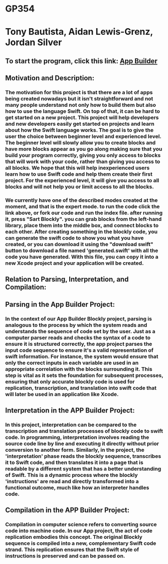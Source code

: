 # GP354
# Tony Bautista, Aidan Lewis-Grenz, Jordan Silver

## To start the program, click this link: [App Builder](https://AidanFLG.github.io/src/)


## Motivation and Description: 

### The motivation for this project is that there are a lot of apps being created nowadays but it isn't straightforward and not many people understand not only how to build them but also how to use the language Swift. On top of that, it can be hard to get started on a new project. This project will help developers and new developers easily get started on projects and learn about how the Swift language works. The goal is to give the user the choice between beginner level and experienced level. The beginner level will slowly allow you to create blocks and have more blocks appear as you go along making sure that you build your program correctly, giving you only access to blocks that will work with your code, rather than giving you access to all blocks. We hope that this will help inexperienced users learn how to use Swift code and help them create their first project. For the experienced level, it will give you access to all blocks and will not help you or limit access to all the blocks.


### We currently have one of the described modes created at the moment, and that is the expert mode. to run the code click the link above, or fork our code and run the index file. after running it, press "Sart Blockly". you can grab blocks from the left-hand library, place them into the middle box, and connect blocks to each other. After creating something in the blockly code, you can generate the swift code to show you what you have created, or you can download it using the "download swift" button to download a file named 'generated.swift' with all the code you have generated. With this file, you can copy it into a new Xcode project and your application will be created.

## Relation to Parsing, Interpretation, and Compilation:

## Parsing in the App Builder Project:
### In the context of our App Builder Blockly project, parsing is analogous to the process by which the system reads and understands the sequence of code set by the user. Just as a computer parser reads and checks the syntax of a code to ensure it is structured correctly, the app project parses the input code sequence to ensure it's a valid representation of swift information. For instance, the system would ensure that only the correct inputs in each variable are used in an appropriate correlation with the blocks surrounding it. This step is vital as it sets the foundation for subsequent processes, ensuring that only accurate blockly code is used for replication, transcription, and translation into swift code that will later be used in an application like Xcode.

## Interpretation in the APP Builder Project: 
### In this project, interpretation can be compared to the transcription and translation processes of blockly code to swift code. In programming, interpretation involves reading the source code line by line and executing it directly without prior conversion to another form. Similarly, in the project, the 'interpretation' phase reads the blockly sequence, transcribes it to Swift code, and then translates it into a page that is readable by a different system that has a better understanding of Swift. This is a dynamic process where the blockly 'instructions' are read and directly transformed into a functional outcome, much like how an interpreter handles code. 

## Compilation in the APP Builder Project: 
### Compilation in computer science refers to converting source code into machine code. In our App project, the act of code replication embodies this concept. The original Blockly sequence is compiled into a new, complementary Swift code strand. This replication ensures that the Swift style of instructions is preserved and can be passed on.

